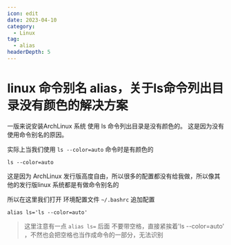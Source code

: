 ```yaml
---
icon: edit
date: 2023-04-10
category:
  - Linux
tag:
  - alias
headerDepth: 5
---
```



# linux 命令别名 alias，关于ls命令列出目录没有颜色的解决方案
一版来说安装ArchLinux  系统 使用 ls 命令列出目录是没有颜色的。
这是因为没有使用命令别名的原因。

实际上当我们使用 ```ls --color=auto``` 命令时是有颜色的
```shell 
ls --color=auto
```
这是因为 ArchLinux 发行版高度自由，所以很多的配置都没有给我做，所以像其他的发行版linux 系统都是有做命令别名的

所以在这里我们打开 环境配置文件 ```~/.bashrc``` 追加配置
```shell
alias ls='ls --color=auto'
```
>这里注意有一点 ```alias ls=``` 后面 不要带空格，直接紧挨着'ls --color=auto' ，不然也会把空格也当作成命令的一部分，无法识别